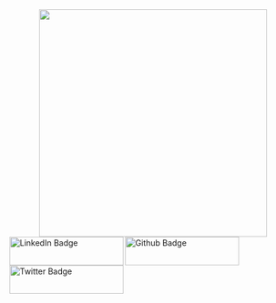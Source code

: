 <div id="header" align="center">
  <img src="https://media.giphy.com/media/qEqiI3Oq7vBkoE236M/giphy.gif" width="400"/>
</div>
<div id="badges">
  <a href="your-linkedin-URL">
    <img src="https://img.shields.io/badge/LinkedIn-blue?style=for-the-badge&logo=linkedin&logoColor=white" alt="LinkedIn Badge" width="200" height="50" align="left"/>
  </a>
  <a href="https://github.com/AnibaShaikh">
    <img src="https://img.shields.io/badge/Github-purple?style=for-the-badge&logo=github&logoColor=white" alt="Github Badge" width="200" height="50" align="center"/>
  </a>
  <a href="https://twitter.com/Encoded_Sapien">
    <img src="https://img.shields.io/badge/Twitter-blue?style=for-the-badge&logo=twitter&logoColor=white" alt="Twitter Badge" width="200" height="50" align="center"/>
  </a>
</div>
